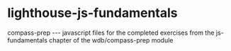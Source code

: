 # lighthouse-js-fundamentals
compass-prep
--- javascript files for the completed exercises from the
js-fundamentals chapter of the wdb/compass-prep module

